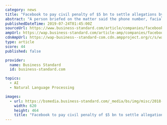 ```yaml
---
category: news
title: "Facebook to pay civil penalty of $5 bn to settle allegations by US FTC"
abstract: "A person briefed on the matter said the phone number, facial recognition and two-factor authentication issues ... The Cambridge Analytica missteps, as well as anger over hate speech and misinformation on its platform, have prompted calls from people ..."
publishedDateTime: 2019-07-24T01:45:00Z
sourceUrl: https://www.business-standard.com/article/companies/facebook-to-pay-civil-penalty-of-5-bn-to-settle-allegations-by-us-ftc-119072400053_1.html
ampUrl: https://wap.business-standard.com/article-amp/companies/facebook-to-pay-civil-penalty-of-5-bn-to-settle-allegations-by-us-ftc-119072400053_1.html
cdnAmpUrl: https://wap-business--standard-com.cdn.ampproject.org/c/s/wap.business-standard.com/article-amp/companies/facebook-to-pay-civil-penalty-of-5-bn-to-settle-allegations-by-us-ftc-119072400053_1.html
type: article
score: 44
published: false

provider:
  name: Business Standard
  id: business-standard.com

topics:
  - AI
  - Natural Language Processing

images:
  - url: https://bsmedia.business-standard.com/_media/bs/img/misc/2018-07/26/full/1532628451-18662310.jpg
    width: 620
    height: 464
    title: "Facebook to pay civil penalty of $5 bn to settle allegations by US FTC"
---
```

